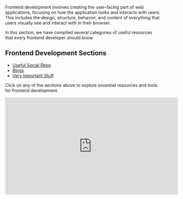
Frontend development involves creating the user-facing part of web applications, focusing on how the application looks and interacts with users. This includes the design, structure, behavior, and content of everything that users visually see and interact with in their browser.

In this section, we have compiled several categories of useful resources that every frontend developer should know.

## Frontend Development Sections

- [Useful Social Repo](Repo.md)
- [Blogs](blogs.md)
- [Very Important Stuff](Important.md)

Click on any of the sections above to explore essential resources and tools for frontend development.

<iframe width="560" height="315" src="https://www.youtube.com/embed/Tef1e9FiSR0?si=3Fw4Tj2AKszE9cmz" title="YouTube video player" frameborder="0" allow="accelerometer; autoplay; clipboard-write; encrypted-media; gyroscope; picture-in-picture; web-share" referrerpolicy="strict-origin-when-cross-origin" allowfullscreen></iframe>


